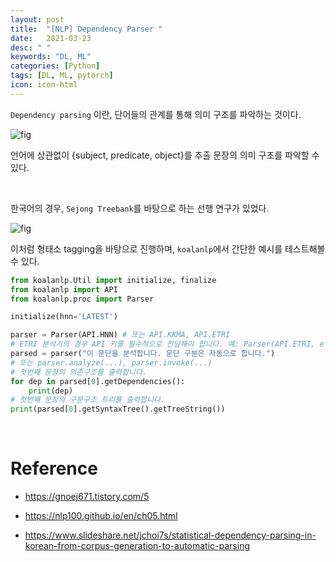 ```yaml
---
layout: post
title:  "[NLP] Dependency Parser "
date:   2021-03-23
desc: " "
keywords: "DL, ML"
categories: [Python]
tags: [DL, ML, pytorch]
icon: icon-html
---
```



`Dependency parsing` 이란, 단어들의 관계를 통해 의미 구조를 파악하는 것이다.

![fig](https://img1.daumcdn.net/thumb/R720x0.q80/?scode=mtistory2&fname=http%3A%2F%2Fcfile6.uf.tistory.com%2Fimage%2F99DD094F5CCF4AC41482F0)

언어에 상관없이 {subject, predicate, object}를 추출 문장의 의미 구조를 파악할 수 있다.



<br>


한국어의 경우, `Sejong Treebank`를 바탕으로 하는 선행 연구가 있었다.


![fig](https://image.slidesharecdn.com/spmrl11-slide-111006081330-phpapp02/95/statistical-dependency-parsing-in-korean-from-corpus-generation-to-automatic-parsing-5-728.jpg?cb=1317889111)


이처럼 형태소 tagging을 바탕으로 진행하며, `koalanlp`에서 간단한 예시를 테스트해볼 수 있다.


```python
from koalanlp.Util import initialize, finalize
from koalanlp import API
from koalanlp.proc import Parser

initialize(hnn='LATEST')

parser = Parser(API.HNN) # 또는 API.KKMA, API.ETRI
# ETRI 분석기의 경우 API 키를 필수적으로 전달해야 합니다. 예: Parser(API.ETRI, etri_key=API_KEY)
parsed = parser("이 문단을 분석합니다. 문단 구분은 자동으로 합니다.")
# 또는 parser.analyze(...), parser.invoke(...)
# 첫번째 문장의 의존구조를 출력합니다.
for dep in parsed[0].getDependencies():
    print(dep)
# 첫번째 문장의 구문구조 트리를 출력합니다.
print(parsed[0].getSyntaxTree().getTreeString())  
```



<br>


# Reference

- https://gnoej671.tistory.com/5

- https://nlp100.github.io/en/ch05.html

- https://www.slideshare.net/jchoi7s/statistical-dependency-parsing-in-korean-from-corpus-generation-to-automatic-parsing


<br>
